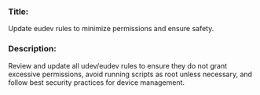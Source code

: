 ### Title:
Update eudev rules to minimize permissions and ensure safety.

### Description:
Review and update all udev/eudev rules to ensure they do not grant excessive permissions, avoid running scripts as root unless necessary, and follow best security practices for device management.